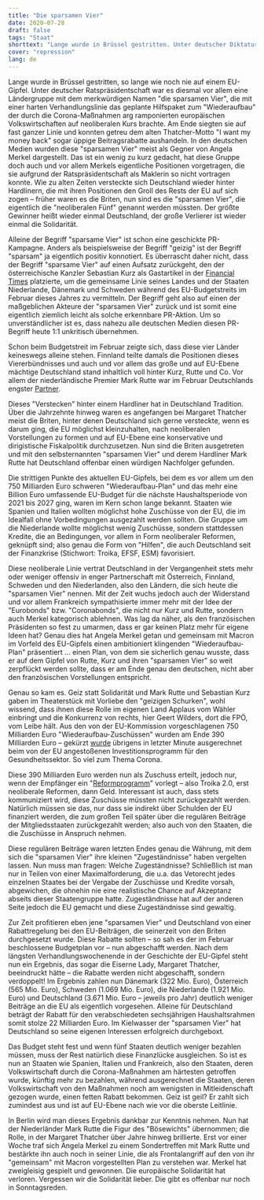 ```yaml
---
title: "Die sparsamen Vier"
date: 2020-07-28
draft: false
tags: "Staat"
shorttext: "Lange wurde in Brüssel gestritten. Unter deutscher Diktatur war es diesmal eine Gruppe die sparsamen Vier, die repressiv arg ramponierten europäischen Volkswirtschaften auf neoliberalen Kurs brachten."
cover: "repression"
lang: de
---
```


Lange wurde in Brüssel gestritten, so lange wie noch nie auf einem EU-Gipfel. Unter deutscher Ratspräsidentschaft war es diesmal vor allem eine Ländergruppe mit dem merkwürdigen Namen "die sparsamen Vier", die mit einer harten Verhandlungslinie das geplante Hilfspaket zum "Wiederaufbau" der durch die Corona-Maßnahmen arg ramponierten europäischen Volkswirtschaften auf neoliberalen Kurs brachte. Am Ende siegten sie auf fast ganzer Linie und konnten getreu dem alten Thatcher-Motto "I want my money back" sogar üppige Beitragsrabatte aushandeln. In den deutschen Medien wurden diese "sparsamen Vier" meist als Gegner von Angela Merkel dargestellt. Das ist ein wenig zu kurz gedacht, hat diese Gruppe doch auch und vor allem Merkels eigentliche Positionen vorgetragen, die sie aufgrund der Ratspräsidentschaft als Maklerin so nicht vortragen konnte. Wie zu alten Zeiten versteckte sich Deutschland wieder hinter Hardlinern, die mit ihren Positionen den Groll des Rests der EU auf sich zogen – früher waren es die Briten, nun sind es die "sparsamen Vier", die eigentlich die "neoliberalen Fünf" genannt werden müssten. Der größte Gewinner heißt wieder einmal Deutschland, der große Verlierer ist wieder einmal die Solidarität.

Alleine der Begriff "sparsame Vier" ist schon eine geschickte PR-Kampagne. Anders als beispielsweise der Begriff "geizig" ist der Begriff "sparsam" ja eigentlich positiv konnotiert. Es überrascht daher nicht, dass der Begriff "sparsame Vier" auf einen Aufsatz zurückgeht, den der österreichische Kanzler Sebastian Kurz als Gastartikel in der [Financial Times](https://www.ft.com/content/7faae690-4e65-11ea-95a0-43d18ec715f5 "The 'frugal four' advocate a responsible EU budget") platzierte, um die gemeinsame Linie seines Landes und der Staaten Niederlande, Dänemark und Schweden während des EU-Budgetstreits im Februar dieses Jahres zu vermitteln. Der Begriff geht also auf einen der maßgeblichen Akteure der "sparsamen Vier" zurück und ist somit eine eigentlich ziemlich leicht als solche erkennbare PR-Aktion. Um so unverständlicher ist es, dass nahezu alle deutschen Medien diesen PR-Begriff heute 1:1 unkritisch übernehmen.

Schon beim Budgetstreit im Februar zeigte sich, dass diese vier Länder keineswegs alleine stehen. Finnland teilte damals die Positionen dieses Viererbündnisses und auch und vor allem das große und auf EU-Ebene mächtige Deutschland stand inhaltlich voll hinter Kurz, Rutte und Co. Vor allem der niederländische Premier Mark Rutte war im Februar Deutschlands engster [Partner](https://lostineu.eu/das-problem-heisst-rutte/ "Das Problem heißt Rutte").

Dieses "Verstecken" hinter einem Hardliner hat in Deutschland Tradition. Über die Jahrzehnte hinweg waren es angefangen bei Margaret Thatcher meist die Briten, hinter denen Deutschland sich gerne versteckte, wenn es darum ging, die EU möglichst kleinzuhalten, nach neoliberalen Vorstellungen zu formen und auf EU-Ebene eine konservative und dirigistische Fiskalpolitik durchzusetzen. Nun sind die Briten ausgetreten und mit den selbsternannten "sparsamen Vier" und derem Hardliner Mark Rutte hat Deutschland offenbar einen würdigen Nachfolger gefunden.

Die strittigen Punkte des aktuellen EU-Gipfels, bei dem es vor allem um den 750 Milliarden Euro schweren "Wiederaufbau-Plan" und das mehr eine Billion Euro umfassende EU-Budget für die nächste Haushaltsperiode von 2021 bis 2027 ging, waren im Kern schon lange bekannt. Staaten wie Spanien und Italien wollten möglichst hohe Zuschüsse von der EU, die im Idealfall ohne Vorbedingungen ausgezahlt werden sollten. Die Gruppe um die Niederlande wollte möglichst wenig Zuschüsse, sondern stattdessen Kredite, die an Bedingungen, vor allem in Form neoliberaler Reformen, geknüpft sind; also genau die Form von "Hilfen", die auch Deutschland seit der Finanzkrise (Stichwort: Troika, EFSF, ESM) favorisiert.

Diese neoliberale Linie vertrat Deutschland in der Vergangenheit stets mehr oder weniger offensiv in enger Partnerschaft mit Österreich, Finnland, Schweden und den Niederlanden, also den Ländern, die sich heute die "sparsamen Vier" nennen. Mit der Zeit wuchs jedoch auch der Widerstand und vor allem Frankreich sympathisierte immer mehr mit der Idee der "Eurobonds" bzw. "Coronabonds", die nicht nur Kurz und Rutte, sondern auch Merkel kategorisch ablehnen. Was lag da näher, als den französischen Präsidenten so fest zu umarmen, dass er gar keinen Platz mehr für eigene Ideen hat? Genau dies hat Angela Merkel getan und gemeinsam mit Macron im Vorfeld des EU-Gipfels einen ambitioniert klingenden "Wiederaufbau-Plan" präsentiert … einen Plan, von dem sie sicherlich genau wusste, dass er auf dem Gipfel von Rutte, Kurz und ihren "sparsamen Vier" so weit zerpflückt werden sollte, dass er am Ende genau den deutschen, nicht aber den französischen Vorstellungen entspricht.

Genau so kam es. Geiz statt Solidarität und Mark Rutte und Sebastian Kurz gaben im Theaterstück mit Vorliebe den "geizigen Schurken", wohl wissend, dass ihnen diese Rolle im eigenen Land Applaus vom Wähler einbringt und die Konkurrenz von rechts, hier Geert Wilders, dort die FPÖ, vom Leibe hält. Aus den von der EU-Kommission vorgeschlagenen 750 Milliarden Euro "Wiederaufbau-Zuschüssen" wurden am Ende 390 Milliarden Euro – gekürzt [wurde](https://www.welt.de/politik/ausland/article211957441/EU-Gipfel-einigt-sich-in-der-Corona-Krise-auf-Milliardenhilfen.html "Wut, Gebrüll, Machtspiele – und am Ende triumphiert Merkel") übrigens in letzter Minute ausgerechnet beim von der EU angestoßenen Investitionsprogramm für den Gesundheitssektor. So viel zum Thema Corona.

Diese 390 Milliarden Euro werden nun als Zuschuss erteilt, jedoch nur, wenn der Empfänger ein "[Reformprogramm](https://lostineu.eu/was-die-frugal-four-durchgeboxt-haben/ "Was die 'Frugal Four' durchgeboxt haben")" vorlegt – also Troika 2.0, erst neoliberale Reformen, dann Geld. Interessant ist auch, dass stets kommuniziert wird, diese Zuschüsse müssten nicht zurückgezahlt werden. Natürlich müssen sie das, nur dass sie indirekt über Schulden der EU finanziert werden, die zum großen Teil später über die regulären Beiträge der Mitgliedsstaaten zurückgezahlt werden; also auch von den Staaten, die die Zuschüsse in Anspruch nehmen.

Diese regulären Beiträge waren letzten Endes genau die Währung, mit dem sich die "sparsamen Vier" ihre kleinen "Zugeständnisse" haben vergelten lassen. Nun muss man fragen: Welche Zugeständnisse? Schließlich ist man nur in Teilen von einer Maximalforderung, die u.a. das Vetorecht jedes einzelnen Staates bei der Vergabe der Zuschüsse und Kredite vorsah, abgewichen, die ohnehin nie eine realistische Chance auf Akzeptanz abseits dieser Staatengruppe hatte. Zugeständnisse hat auf der anderen Seite jedoch die EU gemacht und diese Zugeständnisse sind gewaltig.

Zur Zeit profitieren eben jene "sparsamen Vier" und Deutschland von einer Rabattregelung bei den EU-Beiträgen, die seinerzeit von den Briten durchgesetzt wurde. Diese Rabatte sollten – so sah es der im Februar beschlossene Budgetplan vor – nun abgeschafft werden. Nach dem längsten Verhandlungswochenende in der Geschichte der EU-Gipfel steht nun ein Ergebnis, das sogar die Eiserne Lady, Margaret Thatcher, beeindruckt hätte – die Rabatte werden nicht abgeschafft, sondern verdoppelt! Im Ergebnis zahlen nun Dänemark (322 Mio. Euro), Österreich (565 Mio. Euro), Schweden (1.069 Mio. Euro), die Niederlande (1.921 Mio. Euro) und Deutschland (3.671 Mio. Euro – jeweils pro Jahr) deutlich weniger Beiträge an die EU als eigentlich vorgesehen. Alleine für Deutschland beträgt der Rabatt für den verabschiedeten sechsjährigen Haushaltsrahmen somit stolze 22 Milliarden Euro. Im Kielwasser der "sparsamen Vier" hat Deutschland so seine eigenen Interessen erfolgreich durchgeboxt.

Das Budget steht fest und wenn fünf Staaten deutlich weniger bezahlen müssen, muss der Rest natürlich diese Finanzlücke ausgleichen. So ist es nun an Staaten wie Spanien, Italien und Frankreich, also den Staaten, deren Volkswirtschaft durch die Corona-Maßnahmen am härtesten getroffen wurde, künftig mehr zu bezahlen, während ausgerechnet die Staaten, deren Volkswirtschaft von den Maßnahmen noch am wenigsten in Mitleidenschaft gezogen wurde, einen fetten Rabatt bekommen. Geiz ist geil? Er zahlt sich zumindest aus und ist auf EU-Ebene nach wie vor die oberste Leitlinie.

In Berlin wird man dieses Ergebnis dankbar zur Kenntnis nehmen. Nun hat der Niederländer Mark Rutte die Figur des "Bösewichts" übernommen; die Rolle, in der Margaret Thatcher über Jahre hinweg brillierte. Erst vor einer Woche traf sich Angela Merkel zu einem Sondertreffen mit Mark Rutte und bestärkte ihn auch noch in seiner Linie, die als Frontalangriff auf den von ihr "gemeinsam" mit Macron vorgestellten Plan zu verstehen war. Merkel hat zweigleisig gespielt und gewonnen. Die europäische Solidarität hat verloren. Vergessen wir die Solidarität lieber. Die gibt es offenbar nur noch in Sonntagsreden.
